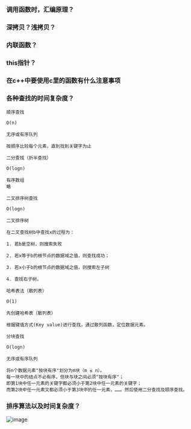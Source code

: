 ### 调用函数时，汇编原理？


### 深拷贝？浅拷贝？


### 内联函数？


### this指针？


### 在c++中要使用c里的函数有什么注意事项

### 各种查找的时间复杂度？
```
顺序查找

O(n)

无序或有序队列

按顺序比较每个元素，直到找到关键字为止

二分查找（折半查找）

O(logn)

有序数组
略

二叉排序树查找

O(logn)

二叉排序树

在二叉查找树b中查找x的过程为：

1. 若b是空树，则搜索失败

2. 若x等于b的根节点的数据域之值，则查找成功；

3. 若x小于b的根节点的数据域之值，则搜索左子树

4. 查找右子树。

哈希表法（散列表）

O(1)

先创建哈希表（散列表）

根据键值方式(Key value)进行查找，通过散列函数，定位数据元素。

分块查找

O(logn)

无序或有序队列

将n个数据元素"按块有序"划分为m块（m ≤ n）。
每一块中的结点不必有序，但块与块之间必须"按块有序"；
即第1块中任一元素的关键字都必须小于第2块中任一元素的关键字；
而第2块中任一元素又都必须小于第3块中的任一元素，……。然后使用二分查找及顺序查找。
```

### 排序算法以及时间复杂度？
![image](https://github.com/qianyuqiao/must_be_a_intern/blob/master/img/shijianfuzadu.PNG)
